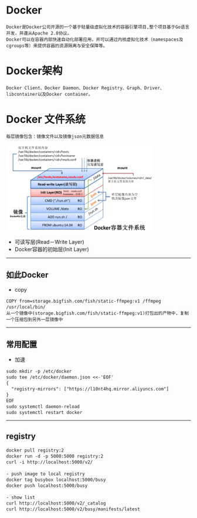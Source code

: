 # Docker
```
Docker是Docker公司开源的一个基于轻量级虚拟化技术的容器引擎项目,整个项目基于Go语言开发，并遵从Apache 2.0协议。
Docker可以在容器内部快速自动化部署应用，并可以通过内核虚拟化技术（namespaces及cgroups等）来提供容器的资源隔离与安全保障等。

```

# Docker架构
```
Docker Client、Docker Daemon、Docker Registry、Graph、Driver、libcontainer以及Docker container。
```

# Docker 文件系统
`每层镜像包含：镜像文件以及镜像json元数据信息`

<img src="https://github.com/r2010shadow/Cookbook/blob/master/docker/img/Docker_fs.png" width=400>

* 可读写层(Read－Write Layer)
* Docker容器的初始层(Init Layer)


---
## 如此Docker
* copy
```
COPY from=storage.bigfish.com/fish/static-ffmpeg:v1 /ffmpeg /usr/local/bin/
从一个镜像中(storage.bigfish.com/fish/static-ffmpeg:v1)打包出的产物中，复制一个压缩包到另外一层镜像中
```

---
## 常用配置
- 加速
```
sudo mkdir -p /etc/docker
sudo tee /etc/docker/daemon.json <<-'EOF'
{
  "registry-mirrors": ["https://l10nt4hq.mirror.aliyuncs.com"]
}
EOF
sudo systemctl daemon-reload
sudo systemctl restart docker
```

---
## registry
```
docker pull registry:2
docker run -d -p 5000:5000 registry:2
curl -i http://localhost:5000/v2/

- push image to local registry
docker tag busybox localhost:5000/busy
docker push localhost:5000/busy

- show list
curl http://localhost:5000/v2/_catalog
curl http://localhost:5000/v2/busy/manifests/latest
```
